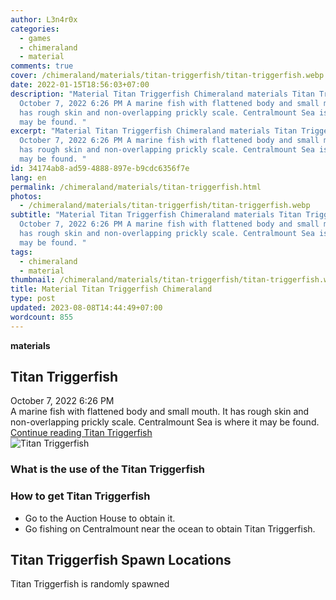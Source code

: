 ```yaml
---
author: L3n4r0x
categories:
  - games
  - chimeraland
  - material
comments: true
cover: /chimeraland/materials/titan-triggerfish/titan-triggerfish.webp
date: 2022-01-15T18:56:03+07:00
description: "Material Titan Triggerfish Chimeraland materials Titan Triggerfish
  October 7, 2022 6:26 PM A marine fish with flattened body and small mouth. It
  has rough skin and non-overlapping prickly scale. Centralmount Sea is where it
  may be found. "
excerpt: "Material Titan Triggerfish Chimeraland materials Titan Triggerfish
  October 7, 2022 6:26 PM A marine fish with flattened body and small mouth. It
  has rough skin and non-overlapping prickly scale. Centralmount Sea is where it
  may be found. "
id: 34174ab8-ad59-4888-897e-b9cdc6356f7e
lang: en
permalink: /chimeraland/materials/titan-triggerfish.html
photos:
  - /chimeraland/materials/titan-triggerfish/titan-triggerfish.webp
subtitle: "Material Titan Triggerfish Chimeraland materials Titan Triggerfish
  October 7, 2022 6:26 PM A marine fish with flattened body and small mouth. It
  has rough skin and non-overlapping prickly scale. Centralmount Sea is where it
  may be found. "
tags:
  - chimeraland
  - material
thumbnail: /chimeraland/materials/titan-triggerfish/titan-triggerfish.webp
title: Material Titan Triggerfish Chimeraland
type: post
updated: 2023-08-08T14:44:49+07:00
wordcount: 855
---
```


<link
  rel="stylesheet"
  href="https://rawcdn.githack.com/dimaslanjaka/Web-Manajemen/870a349/css/bootstrap-5-3-0-alpha3-wrapper.css"
/>
<section id="bootstrap-wrapper">
  <div data-bs-theme="dark">
    <div
      class="row g-0 border rounded overflow-hidden flex-md-row mb-4 shadow-sm position-relative bg-dark text-light"
    >
      <div class="col p-4 d-flex flex-column position-static">
        <strong class="d-inline-block mb-2 text-success">materials</strong>
        <h2 class="mb-0">Titan Triggerfish</h2>
        <div class="mb-1 text-muted">October 7, 2022 6:26 PM</div>
        <div class="mb-2 border p-1">
          A marine fish with flattened body and small mouth. It has rough skin
          and non-overlapping prickly scale. Centralmount Sea is where it may be
          found.
        </div>
        <a
          href="/chimeraland/materials/titan-triggerfish.html"
          class="stretched-link d-none text-primary"
          >Continue reading Titan Triggerfish</a
        >
      </div>
      <div class="col-auto d-none d-md-block d-lg-block">
        <img
          src="https://www.webmanajemen.com/chimeraland/materials/titan-triggerfish/titan-triggerfish.webp"
          alt="Titan Triggerfish"
        />
      </div>
    </div>
    <div class="row">
      <div class="col-lg-6 col-12 mb-2">
        <div class="card">
          <div class="card-body">
            <h3 class="card-title">What is the use of the Titan Triggerfish</h3>
            <div class="card-text"><ul></ul></div>
          </div>
        </div>
      </div>
      <div class="col-lg-6 col-12 mb-2">
        <div class="card">
          <div class="card-body">
            <h3 class="card-title">How to get Titan Triggerfish</h3>
            <div class="card-text">
              <ul>
                <li>Go to the Auction House to obtain it.</li>
                <li>
                  Go fishing on Centralmount near the ocean to obtain Titan
                  Triggerfish.
                </li>
              </ul>
            </div>
          </div>
        </div>
      </div>
      <div class="col-12 mb-2">
        <h2>Titan Triggerfish Spawn Locations</h2>
        <p>Titan Triggerfish is randomly spawned</p>
      </div>
    </div>
  </div>
</section>